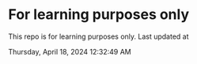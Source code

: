 # For learning purposes only
This repo is for learning purposes only.
Last updated at

Thursday, April 18, 2024 12:32:49 AM

